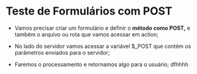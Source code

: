 # Teste de Formulários com POST

-   Vamos precisar criar um formulário e definir o **método como POST,** e também o arquivo ou rota que vamos acessar em action;

-   No lado do servidor vamos acessar a variável $\_POST que contém os parâmetros enviados para o servidor;

-   Faremos o processamento e retornamos algo para o usuário; dfhhhh
